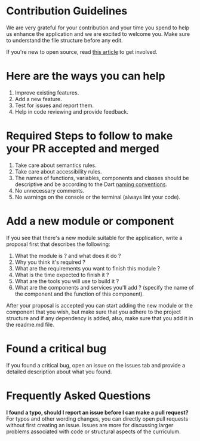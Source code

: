 # Contribution Guidelines
We are very grateful for your contribution and your time you spend to help us enhance the application and we are excited to welcome you. 
Make sure to understand the file structure before any edit.

If you're new to open source, read [this article](https://dvmhmdsd.me/blog/open-source/) to get involved.

# Here are the ways you can help
1. Improve existing features.
2. Add a new feature.
3. Test for issues and report them.
4. Help in code reviewing and provide feedback.

# Required Steps to follow to make your PR accepted and merged
1. Take care about semantics rules.
2. Take care about accessibility rules.
3. The names of functions, variables, components and classes should be descriptive 
and be according to the Dart [naming conventions](https://dart.dev/guides/language/effective-dart/style).
4. No unnecessary comments.
5. No warnings on the console or the terminal (always lint your code).

# Add a new module or component
If you see that there's a new module suitable for the application, write a proposal first that describes the following:
1. What the module is ? and what does it do ?
2. Why you think it's required ?
3. What are the requirements you want to finish this module ?
4. What is the time expected to finish it ?
5. What are the tools you will use to build it ?
6. What are the components and services you'll add ? (specify the name of the component and the function of this component).

After your proposal is accepted you can start adding the new module or the component that you wish, 
but make sure that you adhere to the project structure and if any dependency is added, also, 
make sure that you add it in the readme.md file.

# Found a critical bug
If you found a critical bug, open an issue on the issues tab and provide a detailed description about what you found.

# Frequently Asked Questions
**I found a typo, should I report an issue before I can make a pull request?**
For typos and other wording changes, you can directly open pull requests without first creating an issue. 
Issues are more for discussing larger problems associated with code or structural aspects of the curriculum.
